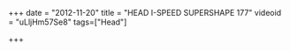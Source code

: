 +++
date = "2012-11-20"
title = "HEAD I-SPEED SUPERSHAPE 177"
videoid = "uLljHm57Se8"
tags=["Head"]

+++
